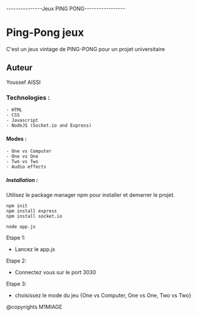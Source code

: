 ---------------Jeux PING PONG-----------------
# Ping-Pong jeux

C'est un jeux vintage de PING-PONG pour un projet universitaire

## Auteur

Youssef AISSI

### Technologies :

	- HTML
	- CSS
	- Javascript
	- NodeJS (Socket.io and Express)

#### Modes :

	- One vs Computer
	- One vs One
	- Two vs Two	
	- Audio effects
	
##### Installation :

Utilisez le package manager npm pour installer et demarrer le projet.

	npm init
	npm install express
	npm install socket.io
	
	node app.js

Etape 1:  
  - Lancez le app.js 

Etape 2:
  - Connectez vous sur le port 3030

Etape 3:
  - choisissez le mode du jeu {One vs Computer, One vs One, Two vs Two}


@copyrights M1MIAGE
